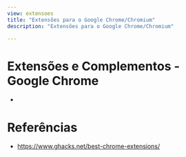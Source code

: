 ```yaml
---
view: extensoes
title: "Extensões para o Google Chrome/Chromium"
description: "Extensões para o Google Chrome/Chromium"

---
```

# Extensões e Complementos - Google Chrome
 - 
# Referências
- https://www.ghacks.net/best-chrome-extensions/